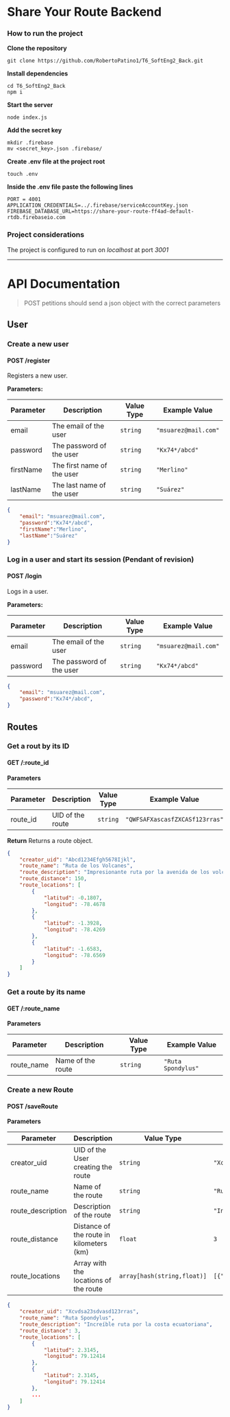 # Share Your Route Backend

### How to run the project

**Clone the repository**

```
git clone https://github.com/RobertoPatino1/T6_SoftEng2_Back.git
```

**Install dependencies**

```
cd T6_SoftEng2_Back
npm i
```

**Start the server**

```
node index.js
```

**Add the secret key**

```
mkdir .firebase
mv <secret_key>.json .firebase/
```

**Create .env file at the project root**

```
touch .env
```

**Inside the .env file paste the following lines**

```
PORT = 4001
APPLICATION_CREDENTIALS=../.firebase/serviceAccountKey.json
FIREBASE_DATABASE_URL=https://share-your-route-ff4ad-default-rtdb.firebaseio.com
```

### Project considerations

The project is configured to run on *localhost* at port *3001*

---

# API Documentation

> POST petitions should send a json object with the correct parameters

## User

### Create a new user

#### POST /register

Registers a new user.

**Parameters:**

| Parameter | Description                | Value Type | Example Value          |
| --------- | -------------------------- | ---------- | ---------------------- |
| email     | The email of the user      | `string` | `"msuarez@mail.com"` |
| password  | The password of the user   | `string` | `"Kx74*/abcd"`       |
| firstName | The first name of the user | `string` | `"Merlino"`          |
| lastName  | The last name of the user  | `string` | `"Suárez"`          |

```json
{
	"email": "msuarez@mail.com",
	"password":"Kx74*/abcd",
	"firstName":"Merlino",
	"lastName":"Suárez"
}
```

### Log in a user and start its session (Pendant of revision)

#### POST /login

Logs in a user.

**Parameters:**

| Parameter | Description              | Value Type | Example Value          |
| --------- | ------------------------ | ---------- | ---------------------- |
| email     | The email of the user    | `string` | `"msuarez@mail.com"` |
| password  | The password of the user | `string` | `"Kx74*/abcd"`       |

```json
{
	"email": "msuarez@mail.com",
	"password":"Kx74*/abcd",
}
```

## Routes

### Get a rout by its ID

#### GET /:route_id

**Parameters**

| Parameter | Description      | Value Type | Example Value                    |
| --------- | ---------------- | ---------- | -------------------------------- |
| route_id  | UID of the route | `string` | `"QWFSAFXascasfZXCASf123rras"` |

**Return**
Returns a route object.

```json
{
    "creator_uid": "Abcd1234Efgh5678Ijkl",
    "route_name": "Ruta de los Volcanes",
    "route_description": "Impresionante ruta por la avenida de los volcanes en Ecuador",
    "route_distance": 150,
    "route_locations": [
        {
            "latitud": -0.1807,
            "longitud": -78.4678
        },
        {
            "latitud": -1.3928,
            "longitud": -78.4269
        },
        {
            "latitud": -1.6583,
            "longitud": -78.6569
        }
    ]
}
```

### Get a route by its name

#### GET /:route_name

**Parameters**

| Parameter  | Description        | Value Type | Example Value        |
| ---------- | ------------------ | ---------- | -------------------- |
| route_name | Name of the  route | `string` | `"Ruta Spondylus"` |

### Create a new Route

#### POST /saveRoute

**Parameters**

| Parameter         | Description                              | Value Type                    | Example Value                                     |
| ----------------- | ---------------------------------------- | ----------------------------- | ------------------------------------------------- |
| creator_uid       | UID of the User creating the route       | `string`                    | `"Xcvdsa23sdvasd123rras" `                      |
| route_name        | Name of the route                        | `string`                    | `"Ruta Spondylus"`                              |
| route_description | Description of the route                 | `string`                    | `"Increíble ruta por la costa ecuatoriana"`    |
| route_distance    | Distance of the route in kilometers (km) | `float`                     | `3`                                             |
| route_locations   | Array with the locations of the route    | `array[hash(string,float)]` | `[{"latitud":2.3145,"longitud":79.12414},...}]` |

```json
{
    "creator_uid": "Xcvdsa23sdvasd123rras",
    "route_name": "Ruta Spondylus",
    "route_description": "Increíble ruta por la costa ecuatoriana",
    "route_distance": 3,
    "route_locations": [
        {
            "latitud": 2.3145,
            "longitud": 79.12414
        },
        {
            "latitud": 2.3145,
            "longitud": 79.12414
        },
        ...
    ]
}
```
